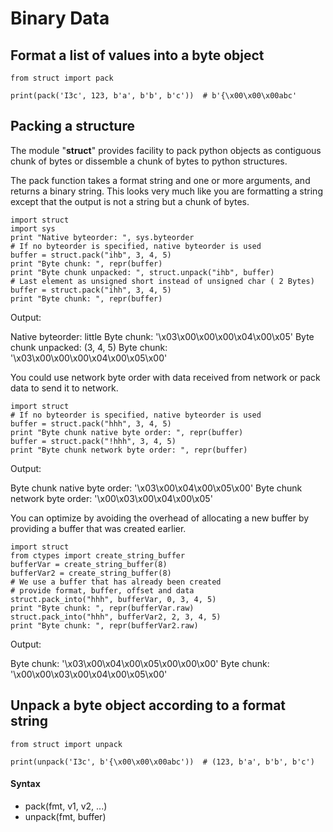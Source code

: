 # Binary Data



## Format a list of values into a byte object


```
from struct import pack

print(pack('I3c', 123, b'a', b'b', b'c'))  # b'{\x00\x00\x00abc'

```



## Packing a structure


The module "**struct**" provides facility to pack python objects as contiguous chunk of bytes or dissemble a chunk of bytes to python structures.

The pack function takes a format string and one or more arguments, and returns a binary string. This looks very much like you are formatting a string except that the output is not a string but a chunk of bytes.

```
import struct
import sys
print "Native byteorder: ", sys.byteorder
# If no byteorder is specified, native byteorder is used
buffer = struct.pack("ihb", 3, 4, 5)
print "Byte chunk: ", repr(buffer)
print "Byte chunk unpacked: ", struct.unpack("ihb", buffer)
# Last element as unsigned short instead of unsigned char ( 2 Bytes)
buffer = struct.pack("ihh", 3, 4, 5)
print "Byte chunk: ", repr(buffer)

```

Output:

> 
<p>Native byteorder:  little Byte chunk:  '\x03\x00\x00\x00\x04\x00\x05'
Byte chunk unpacked:  (3, 4, 5) Byte chunk:
'\x03\x00\x00\x00\x04\x00\x05\x00'</p>


You could use network byte order with data received from network or pack data to send it to network.

```
import struct
# If no byteorder is specified, native byteorder is used
buffer = struct.pack("hhh", 3, 4, 5)
print "Byte chunk native byte order: ", repr(buffer)
buffer = struct.pack("!hhh", 3, 4, 5)
print "Byte chunk network byte order: ", repr(buffer)

```

Output:

> 
Byte chunk native byte order:  '\x03\x00\x04\x00\x05\x00'
Byte chunk network byte order:  '\x00\x03\x00\x04\x00\x05'


You can optimize by avoiding the overhead of allocating a new buffer by providing a buffer that was created earlier.

```
import struct
from ctypes import create_string_buffer
bufferVar = create_string_buffer(8)
bufferVar2 = create_string_buffer(8)
# We use a buffer that has already been created
# provide format, buffer, offset and data
struct.pack_into("hhh", bufferVar, 0, 3, 4, 5)
print "Byte chunk: ", repr(bufferVar.raw)
struct.pack_into("hhh", bufferVar2, 2, 3, 4, 5)
print "Byte chunk: ", repr(bufferVar2.raw)

```

Output:

> 
Byte chunk:  '\x03\x00\x04\x00\x05\x00\x00\x00'
Byte chunk:  '\x00\x00\x03\x00\x04\x00\x05\x00'




## Unpack a byte object according to a format string


```
from struct import unpack

print(unpack('I3c', b'{\x00\x00\x00abc'))  # (123, b'a', b'b', b'c')

```



#### Syntax


- pack(fmt, v1, v2, ...)
- unpack(fmt, buffer)

